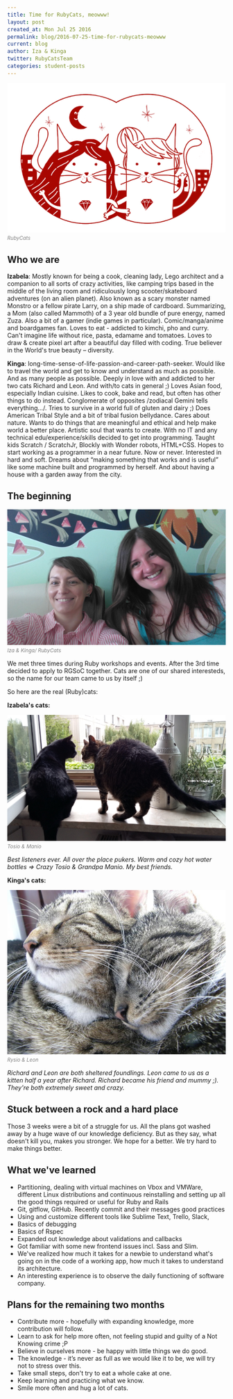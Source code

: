 ```yaml
---
title: Time for RubyCats, meowww!
layout: post
created_at: Mon Jul 25 2016
permalink: blog/2016-07-25-time-for-rubycats-meowww
current: blog
author: Iza & Kinga
twitter: RubyCatsTeam
categories: student-posts
---
```


![RubyCats](/img/blog/2016/rubycats_logo.jpg)<font color="grey"><small><i>RubyCats</i></small></font>

## <span class="color-red">Who we are</span>

**Izabela**: Mostly known for being a cook, cleaning lady, Lego architect and a companion to all sorts of crazy activities, like camping trips based in the middle of the living room and ridiculously long scooter/skateboard adventures (on an alien planet). Also known as a scary monster named Monstro or a fellow pirate Larry, on a ship made of cardboard. Summarizing, a Mom (also called Mammoth) of a 3 year old bundle of pure energy, named Zuza. Also a bit of a gamer (indie games in particular). Comic/manga/anime and boardgames fan. Loves to eat - addicted to kimchi, pho and curry. Can't imagine life without rice, pasta, edamame and tomatoes. Loves to draw & create pixel art after a beautiful day filled with coding. True believer in the World's true beauty – diversity.

**Kinga**: long-time-sense-of-life-passion-and-career-path-seeker. Would like to travel the world and get to know and understand as much as possible. And as many people as possible. Deeply in love with and addicted to her two cats Richard and Leon. And with/to cats in general ;)  Loves Asian food, especially Indian cuisine. Likes to cook, bake and read, but often has other things to do instead. Conglomerate of opposites /zodiacal Gemini tells everything…/. Tries to survive in a world full of gluten and dairy ;) Does American Tribal Style and a bit of tribal fusion bellydance. Cares about nature. Wants to do things that are meaningful and ethical and help make world a better place. Artistic soul that wants to create. With no IT and any technical edu/experience/skills decided to get into programming. Taught kids Scratch / ScratchJr, Blockly with Wonder robots, HTML+CSS. Hopes to start working as a programmer in a near future. Now or never. Interested in hard and soft. Dreams about “making something that works and is useful” like some machine built and programmed by herself. And about having a house with a garden away from the city.

## <span class="color-red">The beginning</span>

![Iza & Kinga](/img/blog/2016/rubycats_foto.jpg)<font color="grey"><small><i>Iza & Kinga/ RubyCats</i></small></font>

We met three times during Ruby workshops and events. After the 3rd time decided to apply to RGSoC together. Cats are one of our shared interesteds, so the name for our team came to us by itself ;)

So here are the real (Ruby)cats: 

**Izabela's cats:**

![Tosio & Manio](/img/blog/2016/rubycats_cats_2.jpg)<font color="grey"><small><i>Tosio & Manio</i></small></font>

*Best listeners ever. All over the place pukers. Warm and cozy hot water bottles => Crazy Tosio & Grandpa Manio. My best friends.*


**Kinga's cats:**

![Rysio & Leon](/img/blog/2016/rubycats_cats_1.jpg)<font color="grey"><small><i>Rysio & Leon</i></small></font>

*Richard and Leon are both sheltered foundlings. Leon came to us as a kitten half a year after Richard. Richard became his friend and mummy ;). They're both extremely sweet and crazy.* 

## <span class="color-red">Stuck between a rock and a hard place</span>

Those 3 weeks were a bit of a struggle for us. All the plans got washed away by a huge wave of our knowledge deficiency. But as they say, what doesn't kill you, makes you stronger. We hope for a better. We try hard to make things better.

## <span class="color-red">What we've learned</span>

* Partitioning, dealing with virtual machines on Vbox and VMWare, different Linux distributions and continuous reinstalling and setting up all the good things required or useful for Ruby and Rails
* Git, gitflow, GitHub. Recently commit and their messages good practices
* Using and customize different tools like Sublime Text, Trello, Slack,
* Basics of debugging
* Basics of Rspec
* Expanded out knowledge about validations and callbacks
* Got familiar with some new frontend issues incl. Sass and Slim. 
* We've realized how much it takes for a newbie to understand what's going on in the code of a working app, how much it takes to understand its architecture.
* An interesting experience is to observe the daily functioning of software company.

## <span class="color-red">Plans for the remaining two months</span>

* Contribute more - hopefully with expanding knowledge, more contribution will follow.
* Learn to ask for help more often, not feeling stupid and guilty of a Not Knowing crime ;P
* Believe in ourselves more - be happy with little things we do good.
* The knowledge - it’s never as full as we would like it to be, we will try not to stress over this.
* Take small steps, don't try to eat a whole cake at one.
* Keep learning and practicing what we know.
* Smile more often and hug a lot of cats.

